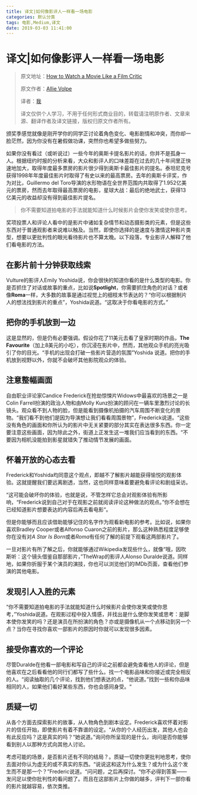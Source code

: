 ```yaml
---
title: 译文|如何像影评人一样看一场电影
categories: 默认分类
tags: 电影,Medium,译文
date: 2019-03-03 11:41:00
---
```

# 译文|如何像影评人一样看一场电影

> 原文地址：[How to Watch a Movie Like a Film Critic](https://medium.com/s/story/how-to-watch-a-movie-like-a-film-critic-2caa4f359f79)
>
> 原文作者：[Allie Volpe](https://medium.com/@allieevolpe)
>
> 译者：[我](https://f00bar.cn)
>
> 译文仅供个人学习，不用于任何形式商业目的，转载请注明原作者、文章来源、翻译作者及译文链接，版权归原文作者所有。

​	颁奖季感觉就像是刚开学你的同学正讨论着角色变化、电影剧情和冲突，而你却一脸茫然，因为你没有在暑假做功课，突然你也希望多做些努力。

​	如果你没有看过（或听说过）一些今年的奥斯卡提名影片的话，你并不是孤身一人。根据纽约时报的分析来看，大众和影评人的口味差距在过去的几十年间里正快速地加大，取得年度最多票房的影片很少得到奥斯卡最佳影片的提名。泰坦尼克号获得1998年年度最佳影片时取得了有史以来的最高票房。去年的奥斯卡评奖，作为对比，Guillermo del Toro导演的水形物语在全世界范围内共取得了1.952亿美元的票房，然而去年取得最高票房的电影，星球大战：最后的绝地武士，获得13亿美元的收益却没有得到最佳影片提名。

> 你不需要知道拍电影的手法就能知道什么时候影片会使你发笑或使你思考。

​	奖项投票人和评论人看中的是影片中诸如复杂情节和动态摄影类的元素，但是这些东西对于普通观影者来说难以触及。当然，即使你选择的是速度与激情这种影片类型，想要以更批判性的眼光看待影片也不算太晚。以下段落，专业影评人解释了他们看电影的方法。

## 在影片前十分钟获取线索

Vulture的影评人Emily Yoshida说，你会很快的知道你看的是什么类型的电影。你是否抓住了对话或故事的重点，比如说**Spotlight**，你需要抓住角色的对话？或者像**Roma**一样，大多数的故事是通过视觉上的细枝末节表达的？“你可以根据制片人的想法找到影片的重点”，Yoshida说道。“这取决于你看电影的方式。”

## 把你的手机放到一边

这是显然的，但是仍有必要强调。假设你花了11美元去看了皇家时期的作品，**The Favourite**（加上8美元的小吃），你沉浸在影片中，然而，其他观众手机的亮光吸引了你的目光。“手机的出现会打破一些影片营造的氛围”Yoshida 说道。把你的手机放到视野以外，你就不会破坏其他影院观众的体验。

## 注意整幅画面

自由职业评论家Candice Frederick在抢劫惊悚片Widows中最喜欢的场景之一是Colin Farrell扮演的政治人物和由Molly Kunz扮演的顾问在一辆车里激烈讨论的长镜头。观众看不到人物的脸，但是能看到摄像机拍摄的汽车周围不断变化的景物。“我们看不到他们是因为导演想让我们看看周围景物”，Frederick说道。“这些没有角色的画面和你所认为的影片中无关紧要的部分其实在表达很多东西。你一定要注意这些画面，因为除此之外，街道上正发生这一堆我们应当看到的东西。“不要因为相机没能拍到影星就错失了推动情节发展的画面。

## 怀着开放的心态去看

Frederick和Yoshida均同意这个观点，即越不了解影片越能获得愉悦的观影体验。这就提醒我们要远离剧透，当然，这也同样意味着要避免看评论和剧组采访。

“这可能会破坏你的体验，也就是说，不管怎样它总会对观影体验有所影响，“Frederick说到自己对于在观影之前就阅读评论这种做法的观点。”你不会想在已经知道影片想要表达的内容后再去看电影“。

但是你能够而且应该借助能够记住的名字作为观看新电影的参考。比如说，如果你喜欢Bradley Cooper或者Alfonso Cuaron之前的影片，那么这种熟悉程度足够使你在没有对*A Star Is Born*或者*Roma*有任何了解的前提下观看这两部影片了。

一旦对影片有所了解之后，你就能够通过Wikipedia发现些什么，就像“哦，因吹斯听：这个镜头借鉴自那部影片，”TheWrap的影评人Alonso Duralde说道。同样地，如果你折服于某个演员的演技，你也可以浏览他们的IMDb页面，查看他们参演的其他电影。

## 发现引人入胜的元素

“你不需要知道拍电影的手法就能知道什么时候影片会使你发笑或使你思考，”Yoshida说道。在观影过程中投入情感，并找出是什么使你发笑或思考：是脚本使你发笑的吗？还是演员在所扮演的角色？亦或是摄像机从一个点移动到另一个点？当你在寻找你喜欢一部影片的原因时你就可以发现很多因素。

## 接受你喜欢的一个评论

尽管Duralde在他看一部电影和写自己的评论之前都会避免查看他人的评论，但是他喜欢在之后看看他的同行们都写了些什么。找一个电影品味和你接近或完全相反的人。“阅读抽取的几个评论，找到他们想表达的点，“他说道。”找到一些和你品味相同的人，如果他们看好某些东西，你也会感同身受。“

## 质疑一切

从各个方面去探索影片的故事，从人物角色到剧本设定。Frederick喜欢怀着对影片的信任开始，即使影片有着不靠谱的设定。“从你的个人经历出发，其他人也会有此反应吗？这是真实的吗？“她说道。”询问你所呈现的是什么，询问是否你能够看到别人以那种方式向其他人讨论。

考虑可能的场景，是否影片还有不同的结局？。质疑一切使你更批判地思考，使你去面对你认为虚无的或不真实的东西。“说说这和这为什么发生？或为什么这个发生而不是那一个？”Frederic说道。“问问题，之后再探讨。“你不必得到答案——发问足以使你批判性的看问题了。而且在这部影片上你做的越多，评判下一部你看的影片就越容易，依次类推。